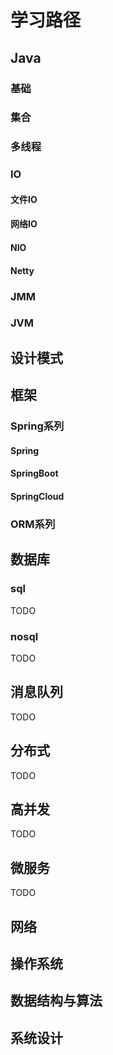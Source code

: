 # 学习路径

## Java

### 基础

### 集合

### 多线程

### IO

#### 文件IO

#### 网络IO

#### NIO

#### Netty



### JMM

### JVM

## 设计模式

## 框架

### Spring系列

#### Spring

#### SpringBoot

#### SpringCloud

### ORM系列

## 数据库

### sql

TODO

### nosql

TODO

## 消息队列

TODO

## 分布式

TODO

## 高并发

TODO

## 微服务

TODO

## 网络

## 操作系统

## 数据结构与算法

## 系统设计